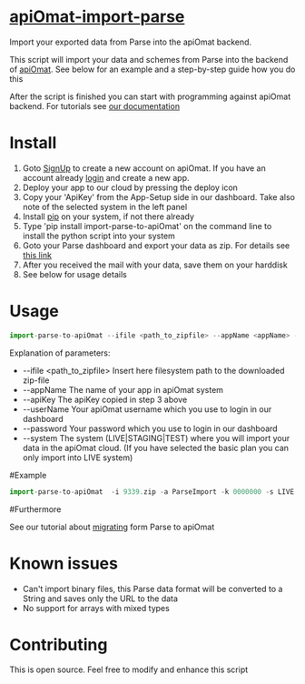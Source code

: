 <a href="https://github.com/apiOmat/apiOmat-import-parse">apiOmat-import-parse</a>
============

Import your exported data from Parse into the apiOmat backend.

This script will import your data and schemes from Parse into the backend of <a href="http://www.apiomat.com">apiOmat</a>.
See below for an example and a step-by-step guide how you do this

After the script is finished you can start with programming against apiOmat backend. For tutorials see <a href="http://www.apiomat.com/docs/">our documentation</a>

# Install

1. Goto <a href="https://apiomat.org/?locale=en&fromDashboard=false">SignUp</a> to create a new account on apiOmat.
 If you have an account already <a href="https://apiomat.org/?locale=en&free=true&fromDashboard=false#login">login</a> and create a new app.
2. Deploy your app to our cloud by pressing the deploy icon
3. Copy your 'ApiKey' from the App-Setup side in our dashboard. Take also note of the selected system in the left panel
4. Install <a href="http://www.pip-installer.org/en/latest/installing.html">pip</a> on your system, if not there already
5. Type 'pip install import-parse-to-apiOmat' on the command line to install the python script into your system
6. Goto your Parse dashboard and export your data as zip. For details see <a href="http://blog.parse.com/2012/03/09/one-click-export/">this link</a>
7. After you received the mail with your data, save them on your harddisk
8. See below for usage details

# Usage

```js
import-parse-to-apiOmat --ifile <path_to_zipfile> --appName <appName> --apiKey <apiKey> --userName <userName> --password <password> --system <usedSystem>
```
Explanation of parameters:
* --ifile <path_to_zipfile> Insert here filesystem path to the downloaded zip-file
* --appName <appName> The name of your app in apiOmat system
* --apiKey <apiKey> The apiKey copied in step 3 above
* --userName <userName> Your apiOmat username which you use to login in our dashboard
* --password <password> Your password which you use to login in our dashboard
* --system <usedSystem> The system (LIVE|STAGING|TEST) where you will import your data in the apiOmat cloud. (If you have selected the basic plan you can only import into LIVE system)
	
#Example
```js
import-parse-to-apiOmat  -i 9339.zip -a ParseImport -k 0000000 -s LIVE -u login@apiomat.org -p 12345
```

#Furthermore

See our tutorial about <a href="http://www.apiomat.com/docs/android-parse-comparison/">migrating</a> form Parse to apiOmat

# Known issues

* Can't import binary files, this Parse data format will be converted to a String and saves only the URL to the data
* No support for arrays with mixed types


# Contributing

This is open source. Feel free to modify and enhance this script